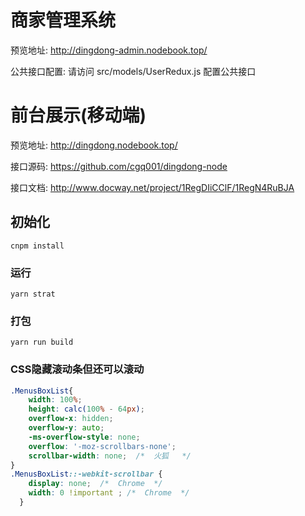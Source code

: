 <!--
 * @Author: 崔国强
 * @Date: 2019-12-02 17:25:40
 * @LastEditTime: 2019-12-02 17:28:42
 * @LastEditors: Please set LastEditors
 * @Description: 说明文档
 * @FilePath: \umi-admin\README.md
 -->
# 商家管理系统
预览地址: http://dingdong-admin.nodebook.top/


公共接口配置:  请访问 src/models/UserRedux.js 配置公共接口

# 前台展示(移动端)
预览地址: http://dingdong.nodebook.top/

接口源码: https://github.com/cgq001/dingdong-node

接口文档: http://www.docway.net/project/1RegDIiCClF/1RegN4RuBJA


## 初始化
```
cnpm install
```

### 运行
```
yarn strat
```

### 打包
```
yarn run build
```
### CSS隐藏滚动条但还可以滚动
```css
.MenusBoxList{
    width: 100%;
    height: calc(100% - 64px);
    overflow-x: hidden;
    overflow-y: auto;
    -ms-overflow-style: none; 
    overflow: '-moz-scrollbars-none';
    scrollbar-width: none;  /*  火狐   */
}
.MenusBoxList::-webkit-scrollbar {
    display: none;  /*  Chrome  */
    width: 0 !important ; /*  Chrome  */
  }
```